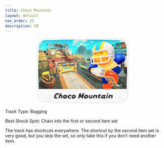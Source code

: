 ```yaml
---
title: Choco Mountain
layout: default
nav_order: 25
description: CM
---
```


<p align="center">
  <img src="/assets/images/icon-choco-mountain.png" alt="Choco Mountain" width="300"/>
</p>

Track Type: Bagging

Best Shock Spot: Chain into the first or second item set

The track has shortcuts everywhere. The shortcut by the second item set is very good, but you skip the set, so only take this if you don’t need another item.
